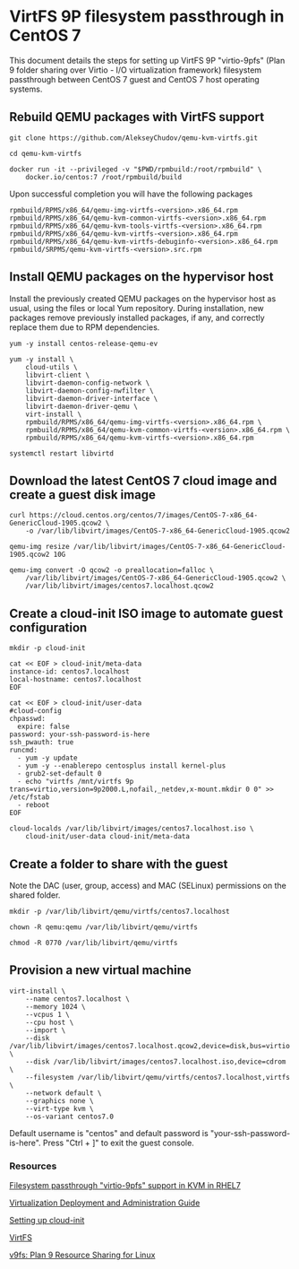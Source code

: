 # VirtFS 9P filesystem passthrough in CentOS 7

This document details the steps for setting up VirtFS 9P "virtio-9pfs" (Plan 9 folder sharing over Virtio - I/O virtualization framework) filesystem passthrough between CentOS 7 guest and CentOS 7 host operating systems.

## Rebuild QEMU packages with VirtFS support

```
git clone https://github.com/AlekseyChudov/qemu-kvm-virtfs.git

cd qemu-kvm-virtfs

docker run -it --privileged -v "$PWD/rpmbuild:/root/rpmbuild" \
    docker.io/centos:7 /root/rpmbuild/build
```

Upon successful completion you will have the following packages
```
rpmbuild/RPMS/x86_64/qemu-img-virtfs-<version>.x86_64.rpm
rpmbuild/RPMS/x86_64/qemu-kvm-common-virtfs-<version>.x86_64.rpm
rpmbuild/RPMS/x86_64/qemu-kvm-tools-virtfs-<version>.x86_64.rpm
rpmbuild/RPMS/x86_64/qemu-kvm-virtfs-<version>.x86_64.rpm
rpmbuild/RPMS/x86_64/qemu-kvm-virtfs-debuginfo-<version>.x86_64.rpm
rpmbuild/SRPMS/qemu-kvm-virtfs-<version>.src.rpm
```

## Install QEMU packages on the hypervisor host

Install the previously created QEMU packages on the hypervisor host as usual, using the files or local Yum repository. During installation, new packages remove previously installed packages, if any, and correctly replace them due to RPM dependencies.

```
yum -y install centos-release-qemu-ev

yum -y install \
    cloud-utils \
    libvirt-client \
    libvirt-daemon-config-network \
    libvirt-daemon-config-nwfilter \
    libvirt-daemon-driver-interface \
    libvirt-daemon-driver-qemu \
    virt-install \
    rpmbuild/RPMS/x86_64/qemu-img-virtfs-<version>.x86_64.rpm \
    rpmbuild/RPMS/x86_64/qemu-kvm-common-virtfs-<version>.x86_64.rpm \
    rpmbuild/RPMS/x86_64/qemu-kvm-virtfs-<version>.x86_64.rpm

systemctl restart libvirtd
```

## Download the latest CentOS 7 cloud image and create a guest disk image

```
curl https://cloud.centos.org/centos/7/images/CentOS-7-x86_64-GenericCloud-1905.qcow2 \
    -o /var/lib/libvirt/images/CentOS-7-x86_64-GenericCloud-1905.qcow2

qemu-img resize /var/lib/libvirt/images/CentOS-7-x86_64-GenericCloud-1905.qcow2 10G

qemu-img convert -O qcow2 -o preallocation=falloc \
    /var/lib/libvirt/images/CentOS-7-x86_64-GenericCloud-1905.qcow2 \
    /var/lib/libvirt/images/centos7.localhost.qcow2
```

## Create a cloud-init ISO image to automate guest configuration

```
mkdir -p cloud-init

cat << EOF > cloud-init/meta-data
instance-id: centos7.localhost
local-hostname: centos7.localhost
EOF

cat << EOF > cloud-init/user-data
#cloud-config
chpasswd:
  expire: false
password: your-ssh-password-is-here
ssh_pwauth: true
runcmd:
  - yum -y update
  - yum -y --enablerepo centosplus install kernel-plus
  - grub2-set-default 0
  - echo "virtfs /mnt/virtfs 9p trans=virtio,version=9p2000.L,nofail,_netdev,x-mount.mkdir 0 0" >> /etc/fstab
  - reboot
EOF

cloud-localds /var/lib/libvirt/images/centos7.localhost.iso \
    cloud-init/user-data cloud-init/meta-data
```

## Create a folder to share with the guest

Note the DAC (user, group, access) and MAC (SELinux) permissions on the shared folder.

```
mkdir -p /var/lib/libvirt/qemu/virtfs/centos7.localhost

chown -R qemu:qemu /var/lib/libvirt/qemu/virtfs

chmod -R 0770 /var/lib/libvirt/qemu/virtfs
```

## Provision a new virtual machine

```
virt-install \
    --name centos7.localhost \
    --memory 1024 \
    --vcpus 1 \
    --cpu host \
    --import \
    --disk /var/lib/libvirt/images/centos7.localhost.qcow2,device=disk,bus=virtio \
    --disk /var/lib/libvirt/images/centos7.localhost.iso,device=cdrom \
    --filesystem /var/lib/libvirt/qemu/virtfs/centos7.localhost,virtfs \
    --network default \
    --graphics none \
    --virt-type kvm \
    --os-variant centos7.0
```

Default username is "centos" and default password is "your-ssh-password-is-here". Press "Ctrl + ]" to exit the guest console.

### Resources

[Filesystem passthrough "virtio-9pfs" support in KVM in RHEL7](https://access.redhat.com/discussions/1119043)

[Virtualization Deployment and Administration Guide](https://access.redhat.com/documentation/en-us/red_hat_enterprise_linux/7/html/virtualization_deployment_and_administration_guide/index)

[Setting up cloud-init](https://access.redhat.com/documentation/en-us/red_hat_enterprise_linux_atomic_host/7/html/installation_and_configuration_guide/setting_up_cloud_init)

[VirtFS](https://www.linux-kvm.org/page/VirtFS)

[v9fs: Plan 9 Resource Sharing for Linux](https://www.kernel.org/doc/Documentation/filesystems/9p.txt)
